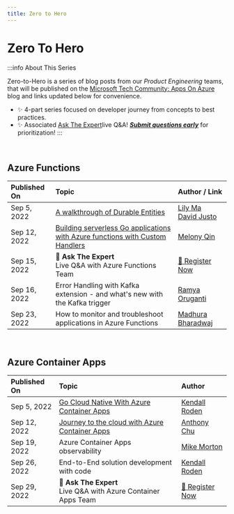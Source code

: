 ```yaml
---
title: Zero to Hero
---
```


# Zero To Hero


:::info About This Series

Zero-to-Hero is a series of blog posts from our _Product Engineering_ teams, that will be published on the [Microsoft Tech Community: Apps On Azure](https://techcommunity.microsoft.com/t5/apps-on-azure-blog/bg-p/AppsonAzureBlog?WT.mc_id=javascript-74010-ninarasi) blog and links updated below for convenience.

 * ✨ 4-part series focused on developer journey from concepts to best practices.
 * ✨ Associated [Ask The Expert](AskTheExpert)live Q&A! _[**Submit questions early**](https://github.com/Azure/Cloud-Native/issues/new?assignees=&labels=ask+the+expert&template=---ask-the-expert-.md&title=%5BAsk+The+Expert%5D++)_ for prioritization!
:::

<br/>

## Azure Functions

| Published On | Topic | Author / Link |
|:---|:---|:---|
| Sep 5, 2022 |  [A walkthrough of Durable Entities](https://techcommunity.microsoft.com/t5/apps-on-azure-blog/a-walkthrough-of-durable-entities/ba-p/3616832?WT.mc_id=javascript-74010-cxa) | [ Lily Ma](https://devblogs.microsoft.com/azure-sdk/author/jiayma/?WT.mc_id=javascript-74010-cxa) <br/> [David Justo](https://techcommunity.microsoft.com/t5/user/viewprofilepage/user-id/936926?WT.mc_id=javascript-74010-cxa) |
| Sep 12, 2022  | [Building serverless Go applications with Azure functions with Custom Handlers](https://techcommunity.microsoft.com/t5/apps-on-azure-blog/building-serverless-go-applications-with-azure-functions-custom/ba-p/3623617?WT.mc_id=javascript-74010-cxa)  | [ Melony Qin](https://twitter.com/MelonyQ)|
| Sep 15, 2022 | 🎤 **Ask The Expert** <br/> Live Q&A with Azure Functions Team | [🌟 Register Now](https://reactor.microsoft.com/en-us/reactor/events/17000/?WT.mc_id=javascript-74010-cxa) |
| Sep 16, 2022 | Error Handling with Kafka extension  - and what's new with the Kafka trigger  | [Ramya Oruganti](https://twitter.com/ramyaoncloud) |
| Sep 23, 2022 |  How to monitor and troubleshoot applications in Azure Functions | [ Madhura Bharadwaj](https://twitter.com/madhura0110)|

<br/>

## Azure Container Apps 

| Published On | Topic | Author |
|:---|:---|:---|
| Sep 5, 2022 | [Go Cloud Native With Azure Container Apps](https://techcommunity.microsoft.com/t5/apps-on-azure-blog/go-cloud-native-with-azure-container-apps/ba-p/3616407)| [Kendall Roden](https://twitter.com/KendallRoden?WT.mc_id=javascript-74010-cxa) |
| Sep 12, 2022 | [Journey to the cloud with Azure Container Apps](https://techcommunity.microsoft.com/t5/apps-on-azure-blog/journey-to-the-cloud-with-azure-container-apps/ba-p/3622609?WT.mc_id=javascript-74010-cxa) | [Anthony Chu](https://twitter.com/nthonyChu) |
| Sep 19, 2022 | Azure Container Apps observability | [Mike Morton](https://twitter.com/BigMorty) |
| Sep 26, 2022 | End-to-End solution development with code | [Kendall Roden](https://twitter.com/KendallRoden) |
| Sep 29, 2022 | 🎤 **Ask The Expert**  <br/> Live Q&A with Azure Container Apps Team | [🌟 Register Now](https://reactor.microsoft.com/en-us/reactor/events/17000/?WT.mc_id=javascript-74010-cxa) |
